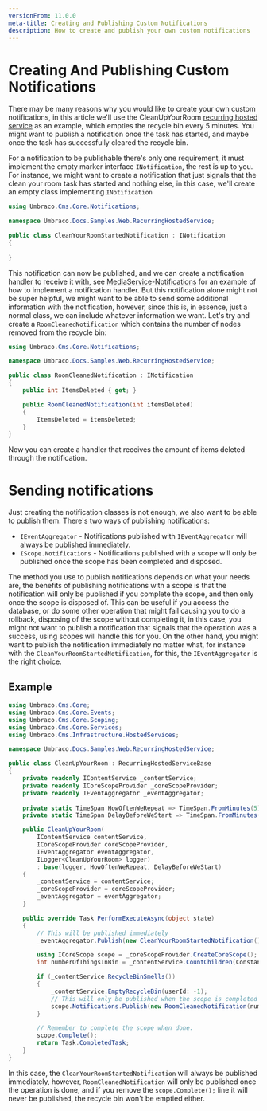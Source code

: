 ```yaml
---
versionFrom: 11.0.0
meta-title: Creating and Publishing Custom Notifications
description: How to create and publish your own custom notifications
---
```


# Creating And Publishing Custom Notifications

There may be many reasons why you would like to create your own custom notifications, in this article we'll use the CleanUpYourRoom [recurring hosted service](../../Scheduling/index.md) as an example, which empties the recycle bin every 5 minutes. You might want to publish a notification once the task has started, and maybe once the task has successfully cleared the recycle bin.

For a notification to be publishable there's only one requirement, it must implement the empty marker interface `INotification`, the rest is up to you. For instance, we might want to create a notification that just signals that the clean your room task has started and nothing else, in this case, we'll create an empty class implementing `INotification`

```C#
using Umbraco.Cms.Core.Notifications;

namespace Umbraco.Docs.Samples.Web.RecurringHostedService;

public class CleanYourRoomStartedNotification : INotification
{
    
}
```

This notification can now be published, and we can create a notification handler to receive it with, see [MediaService-Notifications](../MediaService-Notifications/index.md) for an example of how to implement a notification handler. But this notification alone might not be super helpful, we might want to be able to send some additional information with the notification, however, since this is, in essence, just a normal class, we can include whatever information we want. Let's try and create a `RoomCleanedNotification` which contains the number of nodes removed from the recycle bin:

```C#
using Umbraco.Cms.Core.Notifications;

namespace Umbraco.Docs.Samples.Web.RecurringHostedService;

public class RoomCleanedNotification : INotification
{
    public int ItemsDeleted { get; }

    public RoomCleanedNotification(int itemsDeleted)
    {
        ItemsDeleted = itemsDeleted;
    }
}
```

Now you can create a handler that receives the amount of items deleted through the notification.

# Sending notifications

Just creating the notification classes is not enough, we also want to be able to publish them. There's two ways of publishing notifications:

* `IEventAggregator` - Notifications published with `IEventAggregator` will always be published immediately.
* `IScope.Notifications` - Notifications published with a scope will only be published once the scope has been completed and disposed. 

The method you use to publish notifications depends on what your needs are, the benefits of publishing notifications with a scope is that the notification will only be published if you complete the scope, and then only once the scope is disposed of. This can be useful if you access the database, or do some other operation that might fail causing you to do a rollback, disposing of the scope without completing it, in this case, you might not want to publish a notification that signals that the operation was a success, using scopes will handle this for you. On the other hand, you might want to publish the notification immediately no matter what, for instance with the `CleanYourRoomStartedNotification`, for this, the `IEventAggregator` is the right choice.

## Example

```C#
using Umbraco.Cms.Core;
using Umbraco.Cms.Core.Events;
using Umbraco.Cms.Core.Scoping;
using Umbraco.Cms.Core.Services;
using Umbraco.Cms.Infrastructure.HostedServices;

namespace Umbraco.Docs.Samples.Web.RecurringHostedService;

public class CleanUpYourRoom : RecurringHostedServiceBase
{
    private readonly IContentService _contentService;
    private readonly ICoreScopeProvider _coreScopeProvider;
    private readonly IEventAggregator _eventAggregator;
        
    private static TimeSpan HowOftenWeRepeat => TimeSpan.FromMinutes(5);
    private static TimeSpan DelayBeforeWeStart => TimeSpan.FromMinutes(1);

    public CleanUpYourRoom(
        IContentService contentService,
        ICoreScopeProvider coreScopeProvider,
        IEventAggregator eventAggregator,
        ILogger<CleanUpYourRoom> logger)
        : base(logger, HowOftenWeRepeat, DelayBeforeWeStart)
    {
        _contentService = contentService;
        _coreScopeProvider = coreScopeProvider;
        _eventAggregator = eventAggregator;
    }

    public override Task PerformExecuteAsync(object state)
    {
        // This will be published immediately
        _eventAggregator.Publish(new CleanYourRoomStartedNotification());

        using ICoreScope scope = _coreScopeProvider.CreateCoreScope();
        int numberOfThingsInBin = _contentService.CountChildren(Constants.System.RecycleBinContent);

        if (_contentService.RecycleBinSmells())
        {
            _contentService.EmptyRecycleBin(userId: -1);
            // This will only be published when the scope is completed and disposed.
            scope.Notifications.Publish(new RoomCleanedNotification(numberOfThingsInBin));
        }

        // Remember to complete the scope when done.
        scope.Complete();
        return Task.CompletedTask;
    }
}
```

In this case, the `CleanYourRoomStartedNotification` will always be published immediately, however, `RoomCleanedNotification` will only be published once the operation is done, and if you remove the `scope.Complete();` line it will never be published, the recycle bin won't be emptied either. 


